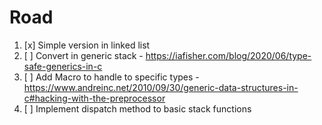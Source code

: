
# Road

1. [x] Simple version in linked list 
2. [ ] Convert in generic stack - https://iafisher.com/blog/2020/06/type-safe-generics-in-c
3. [ ] Add Macro to handle to specific types - https://www.andreinc.net/2010/09/30/generic-data-structures-in-c#hacking-with-the-preprocessor
4. [ ] Implement dispatch method to basic stack functions

